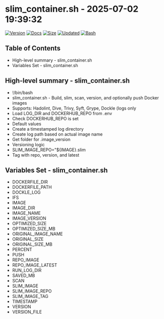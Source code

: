 # slim_container.sh - 2025-07-02 19:39:32

[![Version](https://img.shields.io/badge/version-0.0.0-purple.svg)](./slim_container.sh)
[![Docs](https://img.shields.io/badge/docs-generated-orange.svg)](./docs/slim_container.md)
[![Size](https://img.shields.io/badge/size-6.7K-yellow)](./slim_container.sh)
[![Updated](https://img.shields.io/badge/updated-2025--07--01-blue)](./slim_container.sh)
[![Bash](https://img.shields.io/badge/bash-5--2--37-red)](https://www.gnu.org/software/bash/)

## Table of Contents
- High-level summary - slim_container.sh
- Variables Set - slim_container.sh

## High-level summary - slim_container.sh
- !/bin/bash
- slim_container.sh - Build, slim, scan, version, and optionally push Docker images
- Supports: Hadolint, Dive, Trivy, Syft, Grype, Dockle (logs only
- Load LOG_DIR and DOCKERHUB_REPO from .env
- Check DOCKERHUB_REPO is set
- Default values
- Create a timestamped log directory
- Create log path based on actual image name
- Get folder for .image_version
- Versioning logic
- SLIM_IMAGE_REPO="${IMAGE}.slim
- Tag with repo, version, and latest

## Variables Set - slim_container.sh
- DOCKERFILE_DIR
- DOCKERFILE_PATH
- DOCKLE_LOG
- IFS
- IMAGE
- IMAGE_DIR
- IMAGE_NAME
- IMAGE_VERSION
- OPTIMIZED_SIZE
- OPTIMIZED_SIZE_MB
- ORIGINAL_IMAGE_NAME
- ORIGINAL_SIZE
- ORIGINAL_SIZE_MB
- PERCENT
- PUSH
- REPO_IMAGE
- REPO_IMAGE_LATEST
- RUN_LOG_DIR
- SAVED_MB
- SCAN
- SLIM_IMAGE
- SLIM_IMAGE_REPO
- SLIM_IMAGE_TAG
- TIMESTAMP
- VERSION
- VERSION_FILE
